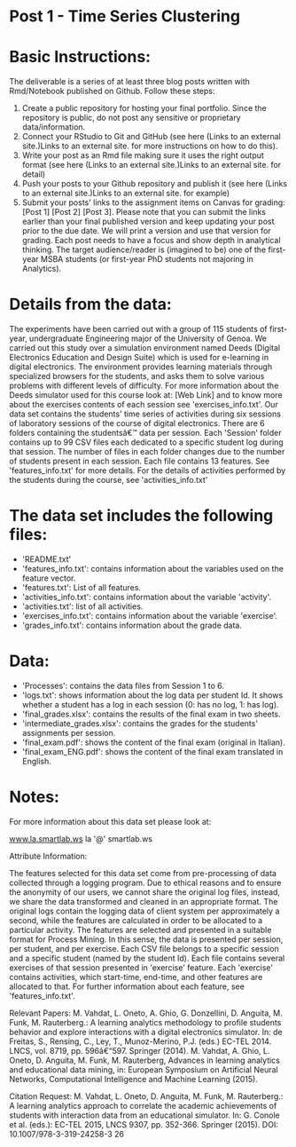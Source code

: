 # Post 1 - Time Series Clustering

Basic Instructions:
===================

The deliverable is a series of at least three blog posts written with Rmd/Notebook published on Github. Follow these steps:
1. Create a public repository for hosting your final portfolio. Since the repository is public, do not post any sensitive or proprietary data/information.
2. Connect your RStudio to Git and GitHub (see here (Links to an external site.)Links to an external site. for more instructions on how to do this).
3. Write your post as an Rmd file making sure it uses the right output format (see here (Links to an external site.)Links to an external site. for detail)
4. Push your posts to your Github repository and publish it (see here (Links to an external site.)Links to an external site. for example)
5. Submit your posts' links to the assignment items on Canvas for grading: [Post 1] [Post 2] [Post 3]. Please note that you can submit the links earlier than your final published version and keep updating your post prior to the due date. We will print a version and use that version for grading.
Each post needs to have a focus and show depth in analytical thinking. The target audience/reader is (imagined to be) one of the first-year MSBA students (or first-year PhD students not majoring in Analytics).


Details from the data:
======================

The experiments have been carried out with a group of 115 students of first-year, undergraduate Engineering major of the University of Genoa.
We carried out this study over a simulation environment named Deeds (Digital Electronics Education and Design Suite) which is used for e-learning in digital electronics. The environment provides learning materials through specialized browsers for the students, and asks them to solve various problems with different levels of difficulty. For more information about the Deeds simulator used for this course look at: [Web Link] and to know more about the exercises contents of each session see 'exercises_info.txt'.
Our data set contains the students' time series of activities during six sessions of laboratory sessions of the course of digital electronics. There are 6 folders containing the studentsâ€™ data per session. Each 'Session' folder contains up to 99 CSV files each dedicated to a specific student log during that session. The number of files in each folder changes due to the number of students present in each session. Each file contains 13 features. See 'features_info.txt' for more details.
For the details of activities performed by the students during the course, see 'activities_info.txt'


The data set includes the following files:
=========================================
- 'README.txt'
- 'features_info.txt': contains information about the variables used on the feature vector.
- 'features.txt': List of all features.
- 'activities_info.txt': contains information about the variable 'activity'.
- 'activities.txt': list of all activities.
- 'exercises_info.txt': contains information about the variable 'exercise'.
- 'grades_info.txt': contains information about the grade data.

Data:
======
- 'Processes': contains the data files from Session 1 to 6.
- 'logs.txt': shows information about the log data per student Id. It shows whether a student has a log in each session (0: has no log, 1: has log).
- 'final_grades.xlsx': contains the results of the final exam in two sheets.
- 'intermediate_grades.xlsx': contains the grades for the students' assignments per session.
- 'final_exam.pdf': shows the content of the final exam (original in Italian).
- 'final_exam_ENG.pdf': shows the content of the final exam translated in English.

Notes:
======
For more information about this data set please look at:

www.la.smartlab.ws
la '@' smartlab.ws

Attribute Information:

The features selected for this data set come from pre-processing of data collected through a logging program.
Due to ethical reasons and to ensure the anonymity of our users, we cannot share the original log files, instead, we share the data transformed and cleaned in an appropriate format.
The original logs contain the logging data of client system per approximately a second, while the features are calculated in order to be allocated to a particular activity.
The features are selected and presented in a suitable format for Process Mining. In this sense, the data is presented per session, per student, and per exercise. Each CSV file belongs to a specific session and a specific student (named by the student Id). Each file contains several exercises of that session presented in 'exercise' feature. Each 'exercise' contains activities, which start-time, end-time, and other features are allocated to that.
For further information about each feature, see 'features_info.txt'.

Relevant Papers:
M. Vahdat, L. Oneto, A. Ghio, G. Donzellini, D. Anguita, M. Funk, M. Rauterberg.: A learning analytics methodology to profile students behavior and explore interactions with a digital electronics simulator. In: de Freitas, S., Rensing, C., Ley, T., Munoz-Merino, P.J. (eds.) EC-TEL 2014. LNCS, vol. 8719, pp. 596â€“597. Springer (2014).
M. Vahdat, A. Ghio, L. Oneto, D. Anguita, M. Funk, M. Rauterberg, Advances in learning analytics and educational data mining, in: European Symposium on Artificial Neural Networks, Computational Intelligence and Machine Learning (2015).

Citation Request:
M. Vahdat, L. Oneto, D. Anguita, M. Funk, M. Rauterberg.: A learning analytics approach to correlate the academic achievements of students with interaction data from an educational simulator. In: G. Conole et al. (eds.): EC-TEL 2015, LNCS 9307, pp. 352-366. Springer (2015).
DOI: 10.1007/978-3-319-24258-3 26 
